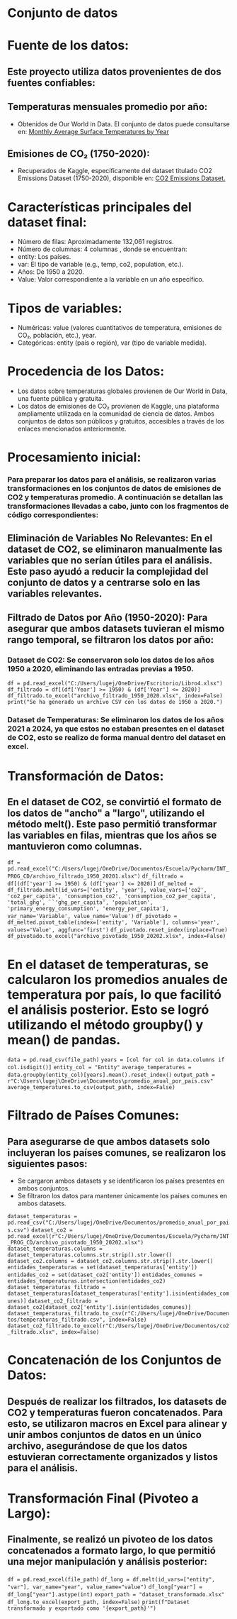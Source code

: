 # Conjunto de datos
# Fuente de los datos: 
## Este proyecto utiliza datos provenientes de dos fuentes confiables:
## Temperaturas mensuales promedio por año:
* Obtenidos de Our World in Data. El conjunto de datos puede consultarse en: [Monthly Average Surface Temperatures by Year](https://ourworldindata.org/grapher/monthly-average-surface-temperatures-by-year)
## Emisiones de CO₂ (1750-2020):
* Recuperados de Kaggle, específicamente del dataset titulado CO2 Emissions Dataset (1750-2020), disponible en: [CO2 Emissions Dataset.](https://www.kaggle.com/datasets/kvnxls/co2-emissions-dataset-1750-2020)
  
# Características principales del dataset final:

* Número de filas: Aproximadamente 132,061 registros.
* Número de columnas: 4 columnas , donde se encuentran:
* entity: Los países.
* var: El tipo de variable (e.g., temp, co2, population, etc.).
* Años: De 1950 a 2020.
* Value: Valor correspondiente a la variable en un año específico.

# Tipos de variables:
* Numéricas: value (valores cuantitativos de temperatura, emisiones de CO₂, población, etc.), year.
* Categóricas: entity (país o región), var (tipo de variable medida).

# Procedencia de los Datos:
* Los datos sobre temperaturas globales provienen de Our World in Data, una fuente pública y gratuita.
* Los datos de emisiones de CO₂ provienen de Kaggle, una plataforma ampliamente utilizada en la comunidad de ciencia de datos. Ambos conjuntos de datos son públicos y gratuitos, accesibles a través de los enlaces mencionados anteriormente.


# Procesamiento inicial:
### Para preparar los datos para el análisis, se realizaron varias transformaciones en los conjuntos de datos de emisiones de CO2 y temperaturas promedio. A continuación se detallan las transformaciones llevadas a cabo, junto con los fragmentos de código correspondientes:

## Eliminación de Variables No Relevantes: En el dataset de CO2, se eliminaron manualmente las variables que no serían útiles para el análisis. Este paso ayudó a reducir la complejidad del conjunto de datos y a centrarse solo en las variables relevantes.

## Filtrado de Datos por Año (1950-2020): Para asegurar que ambos datasets tuvieran el mismo rango temporal, se filtraron los datos por año:

### Dataset de CO2: Se conservaron solo los datos de los años 1950 a 2020, eliminando las entradas previas a 1950.

`df = pd.read_excel("C:/Users/lugej/OneDrive/Escritorio/Libro4.xlsx")`
`df_filtrado = df[(df['Year'] >= 1950) & (df['Year'] <= 2020)]`
`df_filtrado.to_excel("archivo_filtrado_1950_2020.xlsx", index=False)`
`print("Se ha generado un archivo CSV con los datos de 1950 a 2020.")`

### Dataset de Temperaturas: Se eliminaron los datos de los años 2021 a 2024, ya que estos no estaban presentes en el dataset de CO2, esto se realizo de forma manual dentro del dataset en excel.

# Transformación de Datos:

## En el dataset de CO2, se convirtió el formato de los datos de "ancho" a "largo", utilizando el método melt(). Este paso permitió transformar las variables en filas, mientras que los años se mantuvieron como columnas.

`df = pd.read_excel("C:/Users/lugej/OneDrive/Documentos/Escuela/Pycharm/INT_PROG_CD/archivo_filtrado_1950_20201.xlsx")`
`df_filtrado = df[(df['year'] >= 1950) & (df['year'] <= 2020)]`
`df_melted = df_filtrado.melt(id_vars=['entity', 'year'], value_vars=['co2', 'co2_per_capita', 'consumption_co2', 'consumption_co2_per_capita', 'total_ghg', ``'ghg_per_capita', 'population', 'primary_energy_consumption', 'energy_per_capita'], var_name='Variable', value_name='Value')`
`df_pivotado = df_melted.pivot_table(index=['entity', 'Variable'], columns='year', values='Value', aggfunc='first')`
`df_pivotado.reset_index(inplace=True)`
`df_pivotado.to_excel("archivo_pivotado_1950_20202.xlsx", index=False)`

# En el dataset de temperaturas, se calcularon los promedios anuales de temperatura por país, lo que facilitó el análisis posterior. Esto se logró utilizando el método groupby() y mean() de pandas.

`data = pd.read_csv(file_path)`
`years = [col for col in data.columns if col.isdigit()]`
`entity_col = "Entity"`
`average_temperatures = data.groupby(entity_col)[years].mean().reset_index()`
`output_path = r"C:\Users\lugej\OneDrive\Documentos\promedio_anual_por_pais.csv"`
`average_temperatures.to_csv(output_path, index=False)`

# Filtrado de Países Comunes: 
## Para asegurarse de que ambos datasets solo incluyeran los países comunes, se realizaron los siguientes pasos:
* Se cargaron ambos datasets y se identificaron los países presentes en ambos conjuntos.
* Se filtraron los datos para mantener únicamente los países comunes en ambos datasets.

`dataset_temperaturas = pd.read_csv("C:/Users/lugej/OneDrive/Documentos/promedio_anual_por_pais.csv")`
`dataset_co2 = pd.read_excel(r"C:/Users/lugej/OneDrive/Documentos/Escuela/Pycharm/INT_PROG_CD/archivo_pivotado_1950_20202.xlsx")`
`dataset_temperaturas.columns = dataset_temperaturas.columns.str.strip().str.lower()`
`dataset_co2.columns = dataset_co2.columns.str.strip().str.lower()`
`entidades_temperaturas = set(dataset_temperaturas['entity'])`
`entidades_co2 = set(dataset_co2['entity'])`
`entidades_comunes = entidades_temperaturas.intersection(entidades_co2)`
`dataset_temperaturas_filtrado = dataset_temperaturas[dataset_temperaturas['entity'].isin(entidades_comunes)]`
`dataset_co2_filtrado = dataset_co2[dataset_co2['entity'].isin(entidades_comunes)]`
`dataset_temperaturas_filtrado.to_csv(r"C:/Users/lugej/OneDrive/Documentos/temperaturas_filtrado.csv", index=False)`
`dataset_co2_filtrado.to_excel(r"C:/Users/lugej/OneDrive/Documentos/co2_filtrado.xlsx", index=False)`

# Concatenación de los Conjuntos de Datos:
## Después de realizar los filtrados, los datasets de CO2 y temperaturas fueron concatenados. Para esto, se utilizaron macros en Excel para alinear y unir ambos conjuntos de datos en un único archivo, asegurándose de que los datos estuvieran correctamente organizados y listos para el análisis.

# Transformación Final (Pivoteo a Largo): 
## Finalmente, se realizó un pivoteo de los datos concatenados a formato largo, lo que permitió una mejor manipulación y análisis posterior:

`df = pd.read_excel(file_path)`
`df_long = df.melt(id_vars=["entity", "var"], var_name="year", value_name="value")`
`df_long["year"] = df_long["year"].astype(int)`
`export_path = "dataset_transformado.xlsx"`
`df_long.to_excel(export_path, index=False)`
`print(f"Dataset transformado y exportado como '{export_path}'")`


